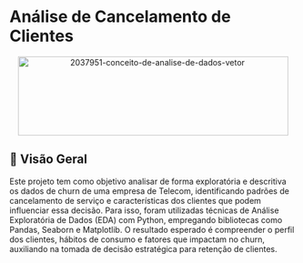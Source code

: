 # Análise de Cancelamento de Clientes

<div align="center">
  <img src="https://github.com/user-attachments/assets/225dd628-0d3f-4fdc-a7d9-da4bbb2f482d" alt="2037951-conceito-de-analise-de-dados-vetor"  width="475" height="139">
</div>


## 📌 Visão Geral
Este projeto tem como objetivo analisar de forma exploratória e descritiva os dados de churn de uma empresa de Telecom, identificando padrões de cancelamento de serviço e características dos clientes que podem influenciar essa decisão.
Para isso, foram utilizadas técnicas de Análise Exploratória de Dados (EDA) com Python, empregando bibliotecas como Pandas, Seaborn e Matplotlib. O resultado esperado é compreender o perfil dos clientes, hábitos de consumo e fatores que impactam no churn, auxiliando na tomada de decisão estratégica para retenção de clientes.

